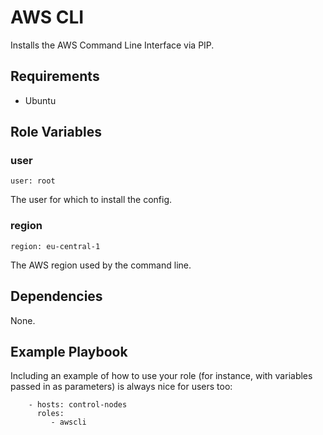 AWS CLI
=========

Installs the AWS Command Line Interface via PIP.

Requirements
------------

* Ubuntu

Role Variables
--------------

### user
```
user: root
```
The user for which to install the config.

### region
```
region: eu-central-1
```
The AWS region used by the command line.

Dependencies
------------

None.

Example Playbook
----------------

Including an example of how to use your role (for instance, with variables passed in as parameters) is always nice for users too:
```
    - hosts: control-nodes
      roles:
         - awscli
```
